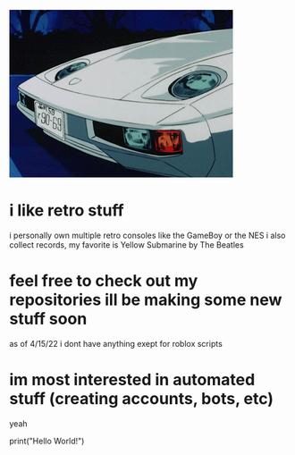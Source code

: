 ![](https://github.com/0FGAW4FGYWAO23YGWAFO2Y5W5GYUAWU1YFT4AFF/0FGAW4FGYWAO23YGWAFO2Y5W5GYUAWU1YFT4AFF/blob/main/car.gif)

# i like retro stuff
i personally own multiple retro consoles like the GameBoy or the NES
i also collect records, my favorite is Yellow Submarine by The Beatles
# feel free to check out my repositories ill be making some new stuff soon
as of 4/15/22 i dont have anything exept for roblox scripts
# im most interested in automated stuff (creating accounts, bots, etc)
yeah


print("Hello World!")
